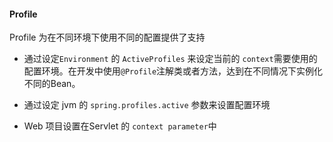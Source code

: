 #### Profile

Profile 为在不同环境下使用不同的配置提供了支持

- 通过设定`Environment` 的 `ActiveProfiles` 来设定当前的 `context`需要使用的配置环境。在开发中使用`@Profile`注解类或者方法，达到在不同情况下实例化不同的Bean。

- 通过设定 jvm 的 `spring.profiles.active` 参数来设置配置环境

- Web 项目设置在Servlet 的 `context parameter`中 
